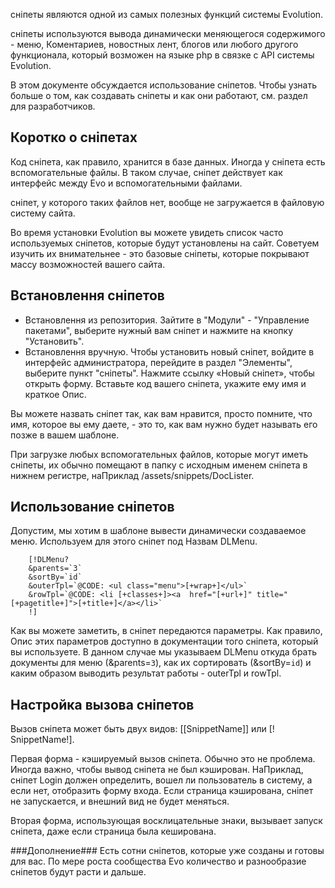 сніпеты являются одной из самых полезных функций системы Evolution.

сніпеты используются вывода динамически меняющегося содержимого - меню, Коментариев, новостных лент, блогов или любого другого функционала, который возможен на языке php в связке с API системы Evolution.

В этом документе обсуждается использование сніпетов. Чтобы узнать больше о том, как создавать сніпеты и как они работают, см. раздел для разработчиков.

## Коротко о сніпетах ##

Код сніпета, как правило, хранится в базе данных. Иногда у сніпета есть вспомогательные файлы. В таком случае, сніпет действует как интерфейс между Evo и вспомогательными файлами.

сніпет, у которого таких файлов нет, вообще не загружается в файловую систему сайта.

Во время установки Evolution вы можете увидеть список часто используемых сніпетов, которые будут установлены на сайт. Советуем изучить их внимательнее - это базовые сніпеты, которые покрывают массу возможностей вашего сайта.

## Встановлення сніпетов ##

- Встановлення из репозитория.
Зайтите в "Модули" - "Управление пакетами", выберите нужный вам сніпет и нажмите на кнопку "Установить".
- Встановлення вручную.
Чтобы установить новый сніпет, войдите в интерфейс администратора, перейдите в раздел "Элементы", выберите пункт "сніпеты". Нажмите ссылку «Новый сніпет», чтобы открыть форму. Вставьте код вашего сніпета, укажите ему имя и краткое Опис. 

Вы можете назвать сніпет так, как вам нравится, просто помните, что имя, которое вы ему даете, - это то, как вам нужно будет называть его позже в вашем шаблоне.

При загрузке любых вспомогательных файлов, которые могут иметь сніпеты, их обычно помещают в папку с исходным именем сніпета в нижнем регистре, наПриклад /assets/snippets/DocLister.

## Использование сніпетов ##
Допустим, мы хотим в шаблоне вывести динамически создаваемое меню. Используем для этого сніпет под Назвам DLMenu.
```
	[!DLMenu?
	&parents=`3`
	&sortBy=`id`
	&outerTpl=`@CODE: <ul class="menu">[+wrap+]</ul>`
	&rowTpl=`@CODE: <li [+classes+]><a  href="[+url+]" title="[+pagetitle+]">[+title+]</a></li>`
	!]
```
Как вы можете заметить, в сніпет передаются параметры. Как правило, Опис этих параметров доступно в документации того сніпета, который вы используете. В данном случае мы указываем DLMenu откуда брать документы для меню (&parents=`3`), как их сортировать (&sortBy=`id`) и каким образом выводить результат работы - outerTpl и rowTpl.

## Настройка вызова сніпетов ##
Вызов сніпета может быть двух видов: [[SnippetName]] или [! SnippetName!].

Первая форма - кэшируемый вызов сніпета. Обычно это не проблема. Иногда важно, чтобы вывод сніпета не был кэширован. НаПриклад, сніпет Login должен определить, вошел ли пользователь в систему, а если нет, отобразить форму входа. Если страница кэширована, сніпет не запускается, и внешний вид не будет меняться.

Вторая форма, использующая восклицательные знаки, вызывает запуск сніпета, даже если страница была кеширована. 

###Дополнение###
Есть сотни сніпетов, которые уже созданы и готовы для вас. По мере роста сообщества Evo количество и разнообразие сніпетов будут расти и дальше.
